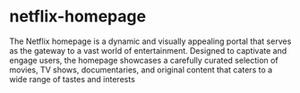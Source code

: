 # netflix-homepage
 The Netflix homepage is a dynamic and visually appealing portal that serves as the gateway to a vast world of entertainment. Designed to captivate and engage users, the homepage showcases a carefully curated selection of movies, TV shows, documentaries, and original content that caters to a wide range of tastes and interests
